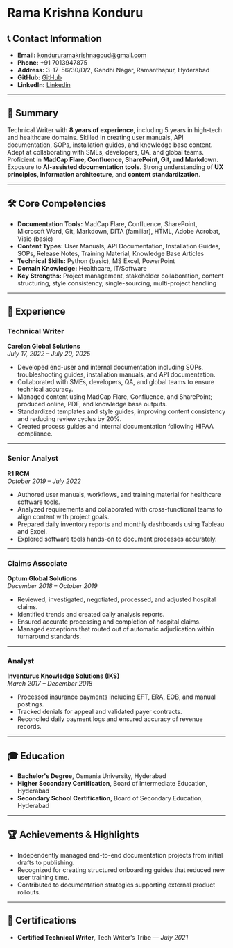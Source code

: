 # Rama Krishna Konduru

## 📞 Contact Information
- **Email:** kondururamakrishnagoud@gmail.com  
- **Phone:** +91 7013947875  
- **Address:** 3-17-56/30/D/2, Gandhi Nagar, Ramanthapur, Hyderabad  
- **GitHub:** [GitHub](https://github.com/RK9Creator/Rama-Krishna-K-Technical-Writer-API-Software-Documentation-Specialist/blob/main/README.md)  
- **LinkedIn:** [Linkedin](www.linkedin.com/in/rkgoud)

---

## 📝 Summary
Technical Writer with **8 years of experience**, including 5 years in high-tech and healthcare domains. Skilled in creating user manuals, API documentation, SOPs, installation guides, and knowledge base content. Adept at collaborating with SMEs, developers, QA, and global teams. Proficient in **MadCap Flare, Confluence, SharePoint, Git, and Markdown**. Exposure to **AI-assisted documentation tools**. Strong understanding of **UX principles, information architecture**, and **content standardization**.

---

## 🛠️ Core Competencies

- **Documentation Tools:** MadCap Flare, Confluence, SharePoint, Microsoft Word, Git, Markdown, DITA (familiar), HTML, Adobe Acrobat, Visio (basic)  
- **Content Types:** User Manuals, API Documentation, Installation Guides, SOPs, Release Notes, Training Material, Knowledge Base Articles  
- **Technical Skills:** Python (basic), MS Excel, PowerPoint  
- **Domain Knowledge:** Healthcare, IT/Software  
- **Key Strengths:** Project management, stakeholder collaboration, content structuring, style consistency, single-sourcing, multi-project handling  

---

## 💼 Experience

### **Technical Writer**  
**Carelon Global Solutions**  
*July 17, 2022 – July 20, 2025*

- Developed end-user and internal documentation including SOPs, troubleshooting guides, installation manuals, and API documentation.  
- Collaborated with SMEs, developers, QA, and global teams to ensure technical accuracy.  
- Managed content using MadCap Flare, Confluence, and SharePoint; produced online, PDF, and knowledge base outputs.  
- Standardized templates and style guides, improving content consistency and reducing review cycles by 20%.  
- Created process guides and internal documentation following HIPAA compliance.

---

### **Senior Analyst**  
**R1 RCM**  
*October 2019 – July 2022*

- Authored user manuals, workflows, and training material for healthcare software tools.  
- Analyzed requirements and collaborated with cross-functional teams to align content with project goals.  
- Prepared daily inventory reports and monthly dashboards using Tableau and Excel.  
- Explored software tools hands-on to document processes accurately.

---

### **Claims Associate**  
**Optum Global Solutions**  
*December 2018 – October 2019*

- Reviewed, investigated, negotiated, processed, and adjusted hospital claims.  
- Identified trends and created daily analysis reports.  
- Ensured accurate processing and completion of hospital claims.  
- Managed exceptions that routed out of automatic adjudication within turnaround standards.

---

### **Analyst**  
**Inventurus Knowledge Solutions (IKS)**  
*March 2017 – December 2018*

- Processed insurance payments including EFT, ERA, EOB, and manual postings.  
- Tracked denials for appeal and validated payer contracts.  
- Reconciled daily payment logs and ensured accuracy of revenue records.

---

## 🎓 Education

- **Bachelor's Degree**, Osmania University, Hyderabad  
- **Higher Secondary Certification**, Board of Intermediate Education, Hyderabad  
- **Secondary School Certification**, Board of Secondary Education, Hyderabad  

---

## 🏆 Achievements & Highlights

- Independently managed end-to-end documentation projects from initial drafts to publishing.  
- Recognized for creating structured onboarding guides that reduced new user training time.  
- Contributed to documentation strategies supporting external product rollouts.

---

## 📜 Certifications

- **Certified Technical Writer**, Tech Writer’s Tribe — *July 2021*
